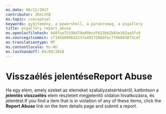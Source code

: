 ```yaml
---
ms.date: 06/12/2017
contributor: JKeithB
ms.topic: conceptual
keywords: gyűjtemény, a powershell, a parancsmag, a psgallery
title: psgallery_report_abuse
ms.openlocfilehash: b48faa7533b474e09bcdf813bb2b83e392aa5fc8
ms.sourcegitcommit: cf195b090b3223fa4917206dfec7f0b603873cdf
ms.translationtype: MT
ms.contentlocale: hu-HU
ms.lasthandoff: 04/09/2018
---
```

# <a name="report-abuse"></a><span data-ttu-id="2c8d6-103">Visszaélés jelentése</span><span class="sxs-lookup"><span data-stu-id="2c8d6-103">Report Abuse</span></span>

<span data-ttu-id="2c8d6-104">Ha egy elem, amely ezeket az elemeket szabályzatsértéséről, kattintson a **jelentés visszaélés** elem részleteit megjelenítő oldalon hivatkozásra, és jelentést.</span><span class="sxs-lookup"><span data-stu-id="2c8d6-104">If you find a item that is in violation of any of these items, click the **Report Abuse** link on the item details page and submit a report.</span></span>